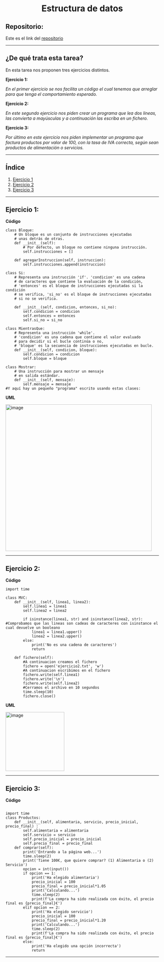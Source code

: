 <h1 align="center">	Estructura de datos</h1>

<h2>Repositorio:</h2>

Este es el link del [repositorio](https://github.com/albabernal03/Estructura_de_Datos)
***
<h2>¿De qué trata esta tarea?</h2>

En esta tarea nos proponen tres ejercicios distintos.



**Ejercicio 1:**

*En el primer ejercicio se nos facilita un código el cual tenemos que arreglar para que tenga el comportamiento esperado.*

**Ejercicio 2:**

*En este segundo ejercicio nos piden crear un programa que lea dos lineas, las convierta a mayúsculas y a continuación las escriba en un fichero.*

**Ejercicio 3:**

*Por último en este ejercicio nos piden implementar un programa que factura productos por valor de 100, con la tasa de IVA correcta, según sean productos de alimentación o servicios.*

***
## Índice

1. [Ejercicio 1](#id1)
2. [Ejercicio 2](#id2)
3. [Ejercicio 3](#id3)

***

## Ejercicio 1:<a name="id1"></a>

**Código**

```
class Bloque: 
    # Un bloque es un conjunto de instrucciones ejecutadas 
    # unas detrás de otras. 
    def __init__(self): 
        # Por defecto, un bloque no contiene ninguna instrucción. 
        self.instrucciones = [] 
 
    def agregarInstruccion(self, instruccion): 
        self.instrucciones.append(instruccion) 
 
class Si: 
    # Representa una instrucción 'if'. 'condicion' es una cadena 
    # de caracteres que contiene la evaluación de la condición, 
    # 'entonces' es el bloque de instrucciones ejecutadas si la condición 
    # se verifica, 'si_no' es el bloque de instrucciones ejecutadas 
    # si no se verifica. 
 
    def __init__(self, condicion, entonces, si_no): 
        self.condicion = condicion 
        self.entonces = entonces 
        self.si_no = si_no 
 
class MientrasQue: 
    # Representa una instrucción 'while'. 
    # 'condicion' es una cadena que contiene el valor evaluado 
    # para decidir si el bucle continúa o no, 
    # 'bloque' es la secuencia de instrucciones ejecutadas en bucle. 
    def __init__(self, condicion, bloque): 
        self.condicion = condicion 
        self.bloque = bloque 
 
class Mostrar: 
    # Una instrucción para mostrar un mensaje 
    # en salida estándar. 
    def __init__(self, mensaje): 
        self.mensaje = mensaje 
#Y aquí hay un pequeño "programa" escrito usando estas clases:

```

**UML**

<img width="480" alt="image" src="https://user-images.githubusercontent.com/91721875/166558356-cb2c8087-e561-4b8b-819f-f74a34b84602.png">

***

## Ejercicio 2:<a name="id2"></a>

**Código**

```
import time

class MVC:
    def __init__(self, linea1, linea2):
        self.linea1 = linea1
        self.linea2 = linea2

        if isinstance(linea1, str) and isinstance(linea2, str): #Comprobamos que las lineas son cadeas de caracteres con isinstance el cual devuelve un booleano
            linea1 = linea1.upper()
            linea2 = linea2.upper()
        else:
            print('No es una cadena de caracteres')
            return

    def fichero(self):
        #A continuacion creamos el fichero
        fichero = open('ejercicio2.txt', 'w')
        #A continuacion escribimos en el fichero
        fichero.write(self.linea1)
        fichero.write('\n')
        fichero.write(self.linea2)
        #Cerramos el archivo en 10 segundos
        time.sleep(10)
        fichero.close()
```

**UML**

<img width="193" alt="image" src="https://user-images.githubusercontent.com/91721875/166558853-e1b15290-f644-4635-9439-e778a55b7e2f.png">

***

## Ejercicio 3:<a name="id3"></a>

**Código**

```

import time
class Productos:
    def __init__(self, alimentaria, servicio, precio_inicial, precio_final) :
        self.alimentaria = alimentaria
        self.servicio = servicio
        self.precio_inicial = precio_inicial
        self.precio_final = precio_final
    def comprar(self):
        print('Entrando a la página web...')
        time.sleep(2)
        print('Tiene 100€, que quiere comprar? (1) Alimentaria o (2) Servicio')
        opcion = int(input())
        if opcion == 1:
            print('Ha elegido alimentaria')
            precio_inicial = 100
            precio_final = precio_inicial*1.05
            print('Calculando...')
            time.sleep(2)
            print(f'La compra ha sido realizada con éxito, el precio final es {precio_final}€')
        elif opcion == 2:
            print('Ha elegido servicio')
            precio_inicial = 100
            precio_final = precio_inicial*1.20
            print('Calculando...')
            time.sleep(2)
            print(f'La compra ha sido realizada con éxito, el precio final es {precio_final}€')
        else:
            print('Ha elegido una opción incorrecta')
            return
```



***
